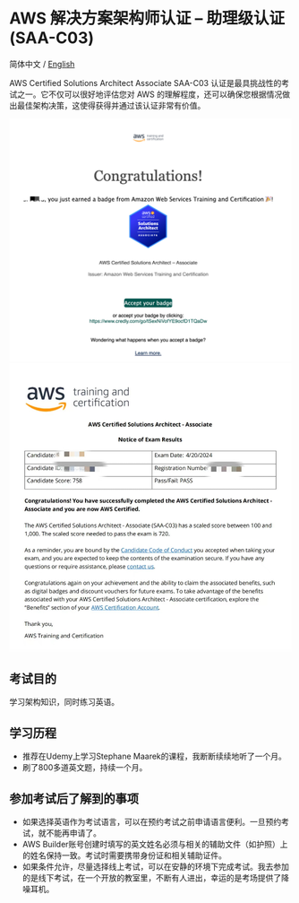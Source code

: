 # AWS 解决方案架构师认证 – 助理级认证 (SAA-C03)

简体中文 / [English](./README.md)

AWS Certified Solutions Architect Associate SAA-C03 认证是最具挑战性的考试之一。它不仅可以很好地评估您对 AWS 的理解程度，还可以确保您根据情况做出最佳架构决策，这使得获得并通过该认证非常有价值。

![congratulations](./badge/congratulations.png)  
![certification](./badge/certification.jpeg)

## 考试目的
学习架构知识，同时练习英语。

## 学习历程
- 推荐在Udemy上学习Stephane Maarek的课程，我断断续续地听了一个月。
- 刷了800多道英文题，持续一个月。

## 参加考试后了解到的事项
- 如果选择英语作为考试语言，可以在预约考试之前申请语言便利。一旦预约考试，就不能再申请了。
- AWS Builder账号创建时填写的英文姓名必须与相关的辅助文件（如护照）上的姓名保持一致。考试时需要携带身份证和相关辅助证件。
- 如果条件允许，尽量选择线上考试，可以在安静的环境下完成考试。我去参加的是线下考试，在一个开放的教室里，不断有人进出，幸运的是考场提供了降噪耳机。